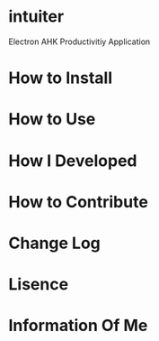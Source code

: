 # intuiter
Electron AHK Productivitiy Application

# How to Install

# How to Use

# How I Developed

# How to Contribute

# Change Log

# Lisence

# Information Of Me